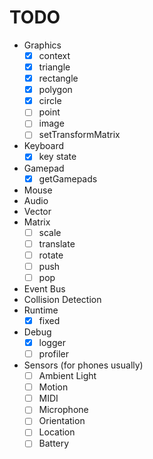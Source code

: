 # TODO

-   Graphics
    -   [x] context
    -   [x] triangle
    -   [x] rectangle
    -   [x] polygon
    -   [x] circle
    -   [ ] point
    -   [ ] image
    -   [ ] setTransformMatrix
-   Keyboard
    -   [x] key state
-   Gamepad
    -   [x] getGamepads
-   Mouse
-   Audio
-   Vector
-   Matrix
    -   [ ] scale
    -   [ ] translate
    -   [ ] rotate
    -   [ ] push <!-- QUESTION: Where does this belong? -->
    -   [ ] pop
-   Event Bus
-   Collision Detection
-   Runtime
    -   [x] fixed
-   Debug
    -   [x] logger
    -   [ ] profiler
-   Sensors (for phones usually)
    -   [ ] Ambient Light
    -   [ ] Motion
    -   [ ] MIDI
    -   [ ] Microphone
    -   [ ] Orientation
    -   [ ] Location
    -   [ ] Battery
